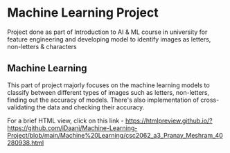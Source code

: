 # Machine Learning Project
 Project done as part of Introduction to AI & ML course in university for feature engineering and developing model to identify images as letters, non-letters & characters 
## Machine Learning

This part of project majorly focuses on the machine learning models to classify between different types of images such as letters, non-letters, finding out the accuracy of models. There's also implementation of cross-validating the data and checking their accuracy.

For a brief HTML view, click on this link - https://htmlpreview.github.io/?https://github.com/iDaani/Machine-Learning-Project/blob/main/Machine%20Learning/csc2062_a3_Pranay_Meshram_40280938.html
